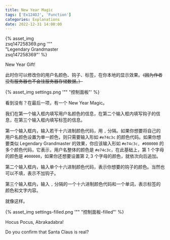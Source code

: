 ```yaml
---
title: New Year Magic
tags: ['Ex124OJ', 'Function']
categories: Explanations
date: 2022-12-31 14:00:00
---
```



<div style="width:40%">{% asset_img zsq147258369.png '"" "Legendary Grandmaster zsq147258369"' %}</div>

<!--more-->

New Year Gift!

此时你可以修改你的用户名颜色、钩子、标签，在你本地的显示效果。~~（因为作者没有服务器也不会往服务器存储数据。）~~

{% asset_img settings.png '"" "控制面板"' %}

看到没有？在最后一项，有一个 New Year Magic。

我们在第一个输入框内填写用户名颜色的信息，在第二个输入框内填写钩子的信息，在第三个输入框内填写标签的信息。

第一个输入框内，输入若干十六进制颜色代码，用 `,` 分隔。如果你想要将自己的用户名颜色设置为单一颜色，则只需要输入形如 `#e74c3c` 的颜色代码。如果你想要类似 Legendary Grandmaster 的效果，你应该输入形如 `#e74c3c, #000000` 的多个颜色代码，它表示，用户名整体的颜色是 `#e74c3c`，在此基础上，第 $1$ 个字母的颜色是 `#000000`，如果你还想要设置第 $2,3$ 个字母的颜色，就依次向后追加。

第二个输入框内，输入单个十六进制颜色代码，表示你想要的钩子的颜色。当然也可以不填，表示不加钩子。

第三个输入框内，输入 `,` 分隔的一个十六进制颜色代码和一个单词，表示标签的颜色和文字内容。

就像这样。

{% asset_img settings-filled.png '"" "控制面板-filled"' %}

Hocus Pocus, Abrakadabra!

Do you confirm that Santa Claus is real?
